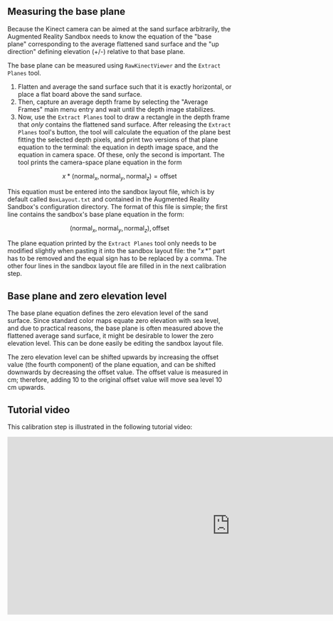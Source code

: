 <!-- ## Step 4: Measure the base plane equation of the sand surface -->

## Measuring the base plane

Because the Kinect camera can be aimed at the sand surface arbitrarily, the Augmented Reality Sandbox needs to know the equation of the "base plane" corresponding to the average flattened sand surface and the "up direction" defining elevation (+/-) relative to that base plane.

The base plane can be measured using `RawKinectViewer` and the `Extract Planes` tool.

1. Flatten and average the sand surface such that it is exactly horizontal, or place a flat board above the sand surface.
2. Then, capture an average depth frame by selecting the "Average Frames" main menu entry and wait until the depth image stabilizes.
3. Now, use the `Extract Planes` tool to draw a rectangle in the depth frame that *only* contains the flattened sand surface. After releasing the `Extract Planes` tool's button, the tool will calculate the equation of the plane best fitting the selected depth pixels, and print two versions of that plane equation to the terminal: the equation in depth image space, and the equation in camera space. Of these, only the second is important. The tool prints the camera-space plane equation in the form

$$
x * (\text{normal}_x, \text{normal}_y, \text{normal}_z) = \text{offset}
$$

This equation must be entered into the sandbox layout file, which is by default called `BoxLayout.txt` and contained in the Augmented Reality Sandbox's configuration directory. The format of this file is simple; the first line contains the sandbox's base plane equation in the form:

$$
(\text{normal}_x, \text{normal}_y, \text{normal}_z), \text{offset}
$$

The plane equation printed by the `Extract Planes` tool only needs to be modified slightly when pasting it into the sandbox layout file: the "$x\,*$" part has to be removed and the equal sign has to be replaced by a comma. The other four lines in the sandbox layout file are filled in in the next calibration step.

## Base plane and zero elevation level

The base plane equation defines the zero elevation level of the sand surface. Since standard color maps equate zero elevation with sea level, and due to practical reasons, the base plane is often measured above the flattened average sand surface, it might be desirable to lower the zero elevation level. This can be done easily be editing the sandbox layout file.

The zero elevation level can be shifted upwards by increasing the offset value (the fourth component) of the plane equation, and can be shifted downwards by decreasing the offset value. The offset value is measured in cm; therefore, adding 10 to the original offset value will move sea level 10 cm upwards.

## Tutorial video

This calibration step is illustrated in the following tutorial video:

<iframe width="1000" height="400" src="https://www.youtube-nocookie.com/embed/9Lt4J_BErs0?si=x8fMwqAVyiHet4Kp" title="YouTube video player" frameborder="0" allow="accelerometer; autoplay; clipboard-write; encrypted-media; gyroscope; picture-in-picture; web-share" referrerpolicy="strict-origin-when-cross-origin" allowfullscreen></iframe>